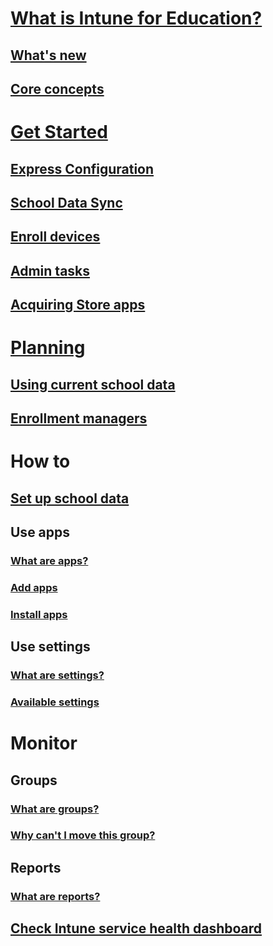 # [What is Intune for Education?](overview/what-is-intune-for-education.md)
## [What's new](overview/whats-new-in-edu.md)
## [Core concepts](overview/core-concepts.md)

# [Get Started](get-started/get-started-overview.md)
## [Express Configuration](get-started/express-configuration.md)
## [School Data Sync](get-started/what-is-school-data-sync.md)
## [Enroll devices](get-started/add-devices.md)
## [Admin tasks](get-started/admin-tasks.md)
## [Acquiring Store apps](get-started/acquire-store-apps.md)

# [Planning](plan/plan-overview.md)
## [Using current school data](plan/using-school-data-sync.md)
## [Enrollment managers](plan/enrollment-managers.md)

# How to
## [Set up school data](how-to/sds/set-up-school-data-sync.md)
## Use apps
### [What are apps?](how-to/apps/apps-intune-education.md)
### [Add apps](how-to/apps/add-apps.md)
### [Install apps](how-to/apps/install-apps.md)
## Use settings
### [What are settings?](how-to/settings/what-are-settings.md)
### [Available settings](how-to/settings/available-settings.md)

# Monitor
## Groups
### [What are groups?](monitor/groups/what-are-groups.md)
### [Why can't I move this group?](monitor/groups/why-cant-i-move-this-group.md)
## Reports
### [What are reports?](monitor/reports/what-are-reports.md)
## [Check Intune service health dashboard](monitor/reports/service-health.md)
